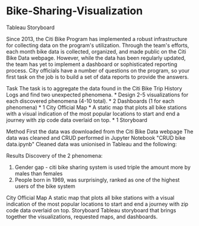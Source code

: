# Bike-Sharing-Visualization
Tableau Storyboard

Since 2013, the Citi Bike Program has implemented a robust infrastructure for collecting data on the program's utilization. Through the team's efforts, each month bike data is collected, organized, and made public on the Citi Bike Data webpage.
However, while the data has been regularly updated, the team has yet to implement a dashboard or sophisticated reporting process. City officials have a number of questions on the program, so your first task on the job is to build a set of data reports to provide the answers.

Task
The task  is to aggregate the data found in the Citi Bike Trip History Logs and find two unexpected phenomena.
	* 
Design 2-5 visualizations for each discovered phenomena (4-10 total).
	* 
2 Dashboards (1 for each phenomena)
	* 
1 City Official Map
	* 
A static map that plots all bike stations with a visual indication of the most popular locations to start and end a journey with zip code data overlaid on top.
	* 
1 Storyboard




Method
First the data was downloaded from the Citi Bike Data webpage
The data was cleaned and CRUD performed in Jupyter Notebook "CRUD bike data.ipynb"
Cleaned data was unionised in Tableau and the following:

Results
Discovery of the 2 phenomena:
1) Gender gap - citi bike sharing system is used triple the amount more by males than females
2) People born in 1969, was surprisingly, ranked as one of the highest users of the bike system

City Official Map
A static map that plots all bike stations with a visual indication of the most popular locations to start and end a journey with zip code data overlaid on top.
Storyboard
Tableau storyboard that brings together the visualizations, requested maps, and dashboards.
